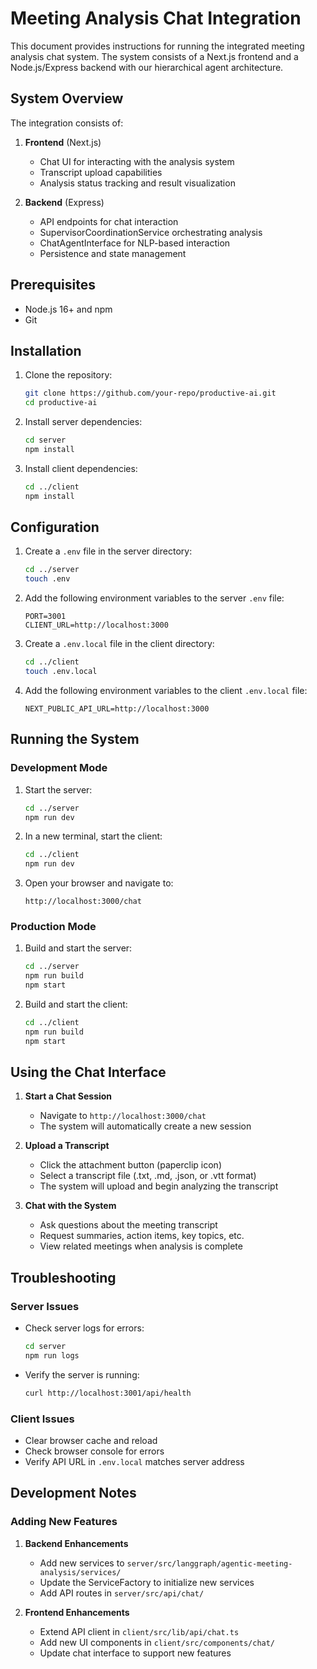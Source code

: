 # Meeting Analysis Chat Integration

This document provides instructions for running the integrated meeting analysis chat system. The system consists of a Next.js frontend and a Node.js/Express backend with our hierarchical agent architecture.

## System Overview

The integration consists of:

1. **Frontend** (Next.js)
   - Chat UI for interacting with the analysis system
   - Transcript upload capabilities
   - Analysis status tracking and result visualization

2. **Backend** (Express)
   - API endpoints for chat interaction
   - SupervisorCoordinationService orchestrating analysis
   - ChatAgentInterface for NLP-based interaction
   - Persistence and state management

## Prerequisites

- Node.js 16+ and npm
- Git

## Installation

1. Clone the repository:
   ```bash
   git clone https://github.com/your-repo/productive-ai.git
   cd productive-ai
   ```

2. Install server dependencies:
   ```bash
   cd server
   npm install
   ```

3. Install client dependencies:
   ```bash
   cd ../client
   npm install
   ```

## Configuration

1. Create a `.env` file in the server directory:
   ```bash
   cd ../server
   touch .env
   ```

2. Add the following environment variables to the server `.env` file:
   ```
   PORT=3001
   CLIENT_URL=http://localhost:3000
   ```

3. Create a `.env.local` file in the client directory:
   ```bash
   cd ../client
   touch .env.local
   ```

4. Add the following environment variables to the client `.env.local` file:
   ```
   NEXT_PUBLIC_API_URL=http://localhost:3000
   ```

## Running the System

### Development Mode

1. Start the server:
   ```bash
   cd ../server
   npm run dev
   ```

2. In a new terminal, start the client:
   ```bash
   cd ../client
   npm run dev
   ```

3. Open your browser and navigate to:
   ```
   http://localhost:3000/chat
   ```

### Production Mode

1. Build and start the server:
   ```bash
   cd ../server
   npm run build
   npm start
   ```

2. Build and start the client:
   ```bash
   cd ../client
   npm run build
   npm start
   ```

## Using the Chat Interface

1. **Start a Chat Session**
   - Navigate to `http://localhost:3000/chat`
   - The system will automatically create a new session

2. **Upload a Transcript**
   - Click the attachment button (paperclip icon)
   - Select a transcript file (.txt, .md, .json, or .vtt format)
   - The system will upload and begin analyzing the transcript

3. **Chat with the System**
   - Ask questions about the meeting transcript
   - Request summaries, action items, key topics, etc.
   - View related meetings when analysis is complete

## Troubleshooting

### Server Issues

- Check server logs for errors:
  ```bash
  cd server
  npm run logs
  ```

- Verify the server is running:
  ```bash
  curl http://localhost:3001/api/health
  ```

### Client Issues

- Clear browser cache and reload
- Check browser console for errors
- Verify API URL in `.env.local` matches server address

## Development Notes

### Adding New Features

1. **Backend Enhancements**
   - Add new services to `server/src/langgraph/agentic-meeting-analysis/services/`
   - Update the ServiceFactory to initialize new services
   - Add API routes in `server/src/api/chat/`

2. **Frontend Enhancements**
   - Extend API client in `client/src/lib/api/chat.ts`
   - Add new UI components in `client/src/components/chat/`
   - Update chat interface to support new features
